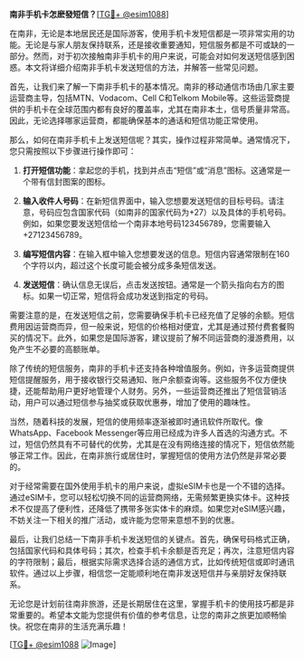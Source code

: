 **南非手机卡怎麽發短信？**[[TG💪+ @esim1088](https://t.me/s/esim1088)]

在南非，无论是本地居民还是国际游客，使用手机卡发短信都是一项非常实用的功能。无论是与家人朋友保持联系，还是接收重要通知，短信服务都是不可或缺的一部分。然而，对于初次接触南非手机卡的用户来说，可能会对如何发送短信感到困惑。本文将详细介绍南非手机卡发送短信的方法，并解答一些常见问题。

首先，让我们来了解一下南非手机卡的基本情况。南非的移动通信市场由几家主要运营商主导，包括MTN、Vodacom、Cell C和Telkom Mobile等。这些运营商提供的手机卡在全球范围内都有良好的覆盖率，尤其在南非本土，信号质量非常高。因此，无论选择哪家运营商，都能确保基本的通话和短信功能正常使用。

那么，如何在南非手机卡上发送短信呢？其实，操作过程非常简单。通常情况下，您只需按照以下步骤进行操作即可：

1. **打开短信功能**：拿起您的手机，找到并点击“短信”或“消息”图标。这通常是一个带有信封图案的图标。

2. **输入收件人号码**：在新短信界面中，输入您想要发送短信的目标号码。请注意，号码应包含国家代码（如南非的国家代码为+27）以及具体的手机号码。例如，如果您要发送短信给一个南非本地号码123456789，您需要输入+27123456789。

3. **编写短信内容**：在输入框中输入您想要发送的信息。短信内容通常限制在160个字符以内，超过这个长度可能会被分成多条短信发送。

4. **发送短信**：确认信息无误后，点击发送按钮。通常是一个箭头指向右方的图标。如果一切正常，短信将会成功发送到指定的号码。

需要注意的是，在发送短信之前，您需要确保手机卡已经充值了足够的余额。短信费用因运营商而异，但一般来说，短信的价格相对便宜，尤其是通过预付费套餐购买的情况下。此外，如果您是国际游客，建议提前了解不同运营商的漫游费用，以免产生不必要的高额账单。

除了传统的短信服务，南非的手机卡还支持各种增值服务。例如，许多运营商提供短信提醒服务，用于接收银行交易通知、账户余额查询等。这些服务不仅方便快捷，还能帮助用户更好地管理个人财务。另外，一些运营商还推出了短信营销活动，用户可以通过短信参与抽奖或获取优惠券，增加了使用的趣味性。

当然，随着科技的发展，短信的使用频率逐渐被即时通讯软件所取代。像WhatsApp、Facebook Messenger等应用已经成为许多人首选的沟通方式。不过，短信仍然具有不可替代的优势，尤其是在没有网络连接的情况下，短信依然能够正常工作。因此，在南非旅行或居住时，掌握短信的使用方法仍然是非常必要的。

对于经常需要在国外使用手机卡的用户来说，虚拟eSIM卡也是一个不错的选择。通过eSIM卡，您可以轻松切换不同的运营商网络，无需频繁更换实体卡。这种技术不仅提高了便利性，还降低了携带多张实体卡的麻烦。如果您对eSIM感兴趣，不妨关注一下相关的推广活动，或许能为您带来意想不到的优惠。

最后，让我们总结一下南非手机卡发送短信的关键点。首先，确保号码格式正确，包括国家代码和具体号码；其次，检查手机卡余额是否充足；再次，注意短信内容的字符限制；最后，根据实际需求选择合适的通信方式，比如传统短信或即时通讯软件。通过以上步骤，相信您一定能顺利地在南非发送短信并与亲朋好友保持联系。

无论您是计划前往南非旅游，还是长期居住在这里，掌握手机卡的使用技巧都是非常重要的。希望本文能为您提供有价值的参考信息，让您的南非之旅更加顺畅愉快。祝您在南非的生活充满乐趣！

[[TG💪+ @esim1088](https://t.me/s/esim1088) ![Image](https://i.postimg.cc/4NQfJmqS/Snipaste-2025-05-13-00-14-12.png)]